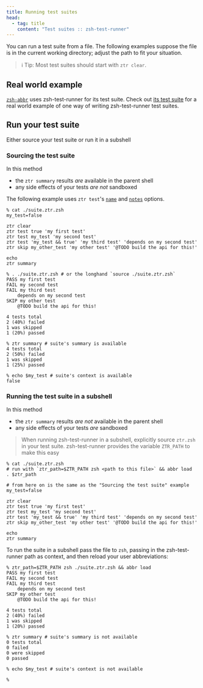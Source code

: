 ```yaml
---
title: Running test suites
head:
  - tag: title
    content: "Test suites :: zsh-test-runner"
---
```


You can run a test suite from a file. The following examples suppose the file is in the current working directory; adjust the path to fit your situation.

> ℹ️ Tip: Most test suites should start with `ztr clear`.

## Real world example

[`zsh-abbr`](https://github.com/olets/zsh-abbr) uses zsh-test-runner for its test suite. Check out [its test suite](https://github.com/olets/zsh-abbr/tree/main/tests) for a real world example of one way of writing zsh-test-runner test suites.

## Run your test suite

Either source your test suite or run it in a subshell

### Sourcing the test suite

In this method

- the `ztr summary` results _are_ available in the parent shell
- any side effects of your tests _are not_ sandboxed

The following example uses `ztr test`'s [`name`](reference/commands/#named-tests) and [`notes`](/reference/commands/#test-notes) options.

```shell
% cat ./suite.ztr.zsh
my_test=false

ztr clear
ztr test true 'my first test'
ztr test my_test 'my second test'
ztr test 'my_test && true' 'my third test' 'depends on my second test'
ztr skip my_other_test 'my other test' '@TODO build the api for this!'

echo
ztr summary
```

```shell
% . ./suite.ztr.zsh # or the longhand `source ./suite.ztr.zsh`
PASS my first test
FAIL my second test
FAIL my third test
    depends on my second test
SKIP my other test
    @TODO build the api for this!

4 tests total
2 (40%) failed
1 was skipped
1 (20%) passed

% ztr summary # suite's summary is available
4 tests total
2 (50%) failed
1 was skipped
1 (25%) passed

% echo $my_test # suite's context is available
false
```

### Running the test suite in a subshell

In this method

- the `ztr summary` results _are not_ available in the parent shell
- any side effects of your tests _are_ sandboxed

> When running zsh-test-runner in a subshell, explicitly source `ztr.zsh` in your test suite. zsh-test-runner provides the variable `ZTR_PATH` to make this easy

```shell
% cat ./suite.ztr.zsh
# run with `ztr_path=$ZTR_PATH zsh <path to this file>` && abbr load
. $ztr_path

# from here on is the same as the "Sourcing the test suite" example
my_test=false

ztr clear
ztr test true 'my first test'
ztr test my_test 'my second test'
ztr test 'my_test && true' 'my third test' 'depends on my second test'
ztr skip my_other_test 'my other test' '@TODO build the api for this!'

echo
ztr summary
```

To run the suite in a subshell pass the file to `zsh`, passing in the zsh-test-runner path as context, and then reload your user abbreviations:

```shell
% ztr_path=$ZTR_PATH zsh ./suite.ztr.zsh && abbr load
PASS my first test
FAIL my second test
FAIL my third test
    depends on my second test
SKIP my other test
    @TODO build the api for this!

4 tests total
2 (40%) failed
1 was skipped
1 (20%) passed

% ztr summary # suite's summary is not available
0 tests total
0 failed
0 were skipped
0 passed

% echo $my_test # suite's context is not available

%
```
